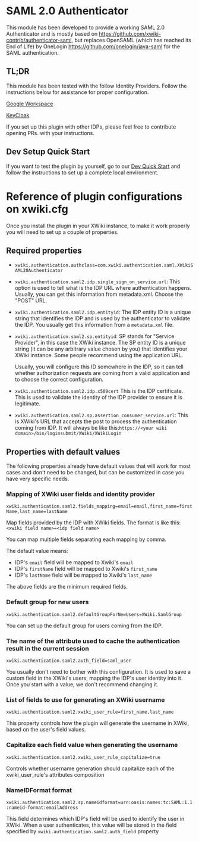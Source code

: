 # SAML 2.0 Authenticator 

This module has been developed to provide a working SAML 2.0 Authenticator and is mostly based on
https://github.com/xwiki-contrib/authenticator-saml, 
but replaces OpenSAML (which has reached its End of Life) by OneLogin https://github.com/onelogin/java-saml 
for the SAML authentication.

## TL;DR

This module has been tested with the follow Identity Providers. Follow the instructions below
for assistance for proper configuration.

[Google Workspace](google-workspace-setup.md)

[KeyCloak](keycloak-setup.md)

If you set up this plugin with other IDPs, please feel free to contribute opening PRs.
with your instructions.

## Dev Setup Quick Start

If you want to test the plugin by yourself, go to our [Dev Quick Start](quick-start/README.md) and follow
the instructions to set up a complete local environment. 

# Reference of plugin configurations on xwiki.cfg

Once you install the plugin in your XWiki instance, to make it work properly you will need to set up 
a couple of properties.

## Required properties

* `xwiki.authentication.authclass=com.xwiki.authentication.saml.XWikiSAML20Authenticator`
* `xwiki.authentication.saml2.idp.single_sign_on_service.url`:
    This option is used to tell what is the IDP URL where authentication happens. Usually, you can get this information from metadata.xml. Choose the "POST" URL.
* `xwiki.authentication.saml2.idp.entityid`:
    The IDP entity ID is a unique string that identifies the IDP and is used by the
authenticator to validate the IDP. You usually get this information from a `metadata.xml` file.
* `xwiki.authentication.saml2.sp.entityid`:
    SP stands for "Service Provider", in this case the XWiki instance. The SP entity ID
is a unique string (it can be any arbitrary value chosen by you) that identifies
your XWiki instance. Some people recommend using the application URL.

    Usually, you will configure this ID somewhere in the IDP, so it can tell whether authorization 
requests are coming from a valid application and to choose the correct configuration.
* `xwiki.authentication.saml2.idp.x509cert`
    This is the IDP certificate. This is used to validate the identity of the IDP provider
to ensure it is legitimate.
* `xwiki.authentication.saml2.sp.assertion_consumer_service.url`:
    This is XWiki's URL that accepts the post to process the authentication coming from IDP. It will always be like this:`https://<your wiki domain>/bin/loginsubmit/XWiki/XWikiLogin`  

## Properties with default values

The following properties already have default values that will work for most cases and don't need
to be changed, but can be customized in case you have very specific needs.

### Mapping of XWiki user fields and identity provider
`xwiki.authentication.saml2.fields_mapping=email=email,first_name=firstName,last_name=lastName` 

Map fields provided by the IDP with XWiki fields. The format is like this:
`<xwiki field name>=<idp field name>`

You can map multiple fields separating each mapping by comma.

The default value means:

+ IDP's `email` field will be mapped to Xwiki's `email`
+ IDP's `firstName` field will be mapped to Xwiki's `first_name`
+ IDP's `lastName` field will be mapped to Xwiki's `last_name`

The above fields are the minimum required fields.

### Default group for new users
`xwiki.authentication.saml2.defaultGroupForNewUsers=XWiki.SamlGroup`

You can set up the default group for users coming from the IDP. 

### The name of the attribute used to cache the authentication result in the current session
`xwiki.authentication.saml2.auth_field=saml_user`

You usually don't need to bother with this configuration. It is used to save a custom field
in the XWiki's users, mapping the IDP's user identity into it. Once you start with a value,
we don't recommend changing it. 

### List of fields to use for generating an XWiki username
`xwiki.authentication.saml2.xwiki_user_rule=first_name,last_name`

This property controls how the plugin will generate the username in XWiki, based on the user's
field values.

### Capitalize each field value when generating the username
`xwiki.authentication.saml2.xwiki_user_rule_capitalize=true`

Controls whether username generation should capitalize each of the  xwiki_user_rule's attributes composition

### NameIDFormat format
`xwiki.authentication.saml2.sp.nameidformat=urn:oasis:names:tc:SAML:1.1:nameid-format:emailAddress`

This field determines which IDP's field will be used to identify the user in XWiki. When a user authenticates, 
this value will be stored in the field specified by `xwiki.authentication.saml2.auth_field` property



